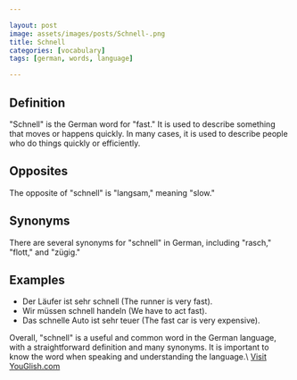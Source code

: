 ```yaml
---

layout: post
image: assets/images/posts/Schnell-.png
title: Schnell 
categories: [vocabulary]
tags: [german, words, language]

---
```


## Definition 

"Schnell" is the German word for "fast." It is used to describe something that moves or happens quickly. In many cases, it is used to describe people who do things quickly or efficiently. 

## Opposites 

The opposite of "schnell" is "langsam," meaning "slow." 

## Synonyms

There are several synonyms for "schnell" in German, including "rasch," "flott," and "zügig."

## Examples 

- Der Läufer ist sehr schnell (The runner is very fast). 
- Wir müssen schnell handeln (We have to act fast).
- Das schnelle Auto ist sehr teuer (The fast car is very expensive). 

Overall, "schnell" is a useful and common word in the German language, with a straightforward definition and many synonyms. It is important to know the word when speaking and understanding the language.\ <a id="yg-widget-0" class="youglish-widget" data-query="Schnell " data-lang="german" data-components="8412" data-auto-start="0" data-bkg-color="theme_light" data-title="How%20to%20pronounce%20Schnell %20in%20German"  rel="nofollow" href="https://youglish.com">Visit YouGlish.com</a><script async src="https://youglish.com/public/emb/widget.js" charset="utf-8"></script>